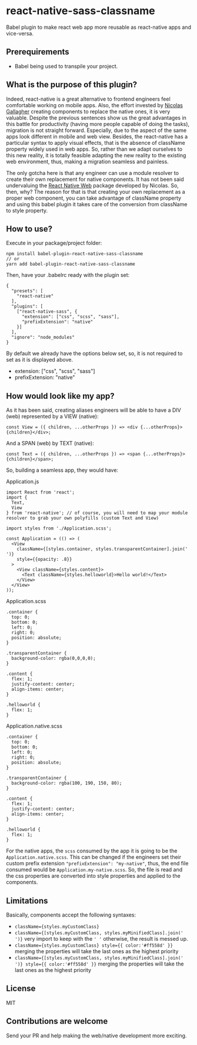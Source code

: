 # react-native-sass-classname
Babel plugin to make react web app more reusable as react-native apps and vice-versa.

## Prerequirements
- Babel being used to transpile your project.

## What is the purpose of this plugin?
Indeed, react-native is a great alternative to frontend engineers feel comfortable working on mobile apps. Also, the effort invested by [Nicolas Gallagher][necolas-url] creating components to replace the native ones, it is very valuable. Despite the previous sentences show us the great advantages in this battle for productivity (having more people capable of doing the tasks), migration is not straight forward. Especially, due to the aspect of the same apps look different in mobile and web view. Besides, the react-native has a particular syntax to apply visual effects, that is the absence of className property widely used in web apps. So, rather than we adapt ourselves to this new reality, it is totally feasible adapting the new reality to the existing web environment, thus, making a migration seamless and painless.

The only gotcha here is that any engineer can use a module resolver to create their own replacement for native components. It has not been said undervaluing the [React Native Web][react-native-web-url] package developed by Nicolas. So, then, why? The reason for that is that creating your own replacement as a proper web component, you can take advantage of className property and using this babel plugin it takes care of the conversion from className to style property.

## How to use?
Execute in your package/project folder:
```
npm install babel-plugin-react-native-sass-classname
// or
yarn add babel-plugin-react-native-sass-classname
```
Then, have your .babelrc ready with the plugin set:
```
{
  "presets": [
    "react-native"
  ],
  "plugins": [
    ["react-native-sass", {
      "extension": ["css", "scss", "sass"],
      "prefixExtension": "native"
    }]
  ],
  "ignore": "node_modules"
}
```
By default we already have the options below set, so, it is not required to set as it is displayed above.
- extension: ["css", "scss", "sass"]
- prefixExtension: "native"

## How would look like my app?
As it has been said, creating aliases engineers will be able to have a DIV (web) represented by a VIEW (native):
```
const View = ({ children, ...otherProps }) => <div {...otherProps}>{children}</div>;
```
And a SPAN (web) by TEXT (native):
```
const Text = ({ children, ...otherProps }) => <span {...otherProps}>{children}</span>;
```
So, building a seamless app, they would have:

Application.js
```
import React from 'react';
import {
  Text,
  View
} from 'react-native'; // of course, you will need to map your module resolver to grab your own polyfills (custom Text and View)

import styles from './Application.scss';

const Application = (() => (
  <View
    className={[styles.container, styles.transparentContainer].join(' ')}
    style={{opacity: .8}}
  >
    <View className={styles.content}>
      <Text className={styles.helloworld}>Hello world!</Text>
    </View>
  </View>
));
```

Application.scss
```
.container {
  top: 0;
  bottom: 0;
  left: 0;
  right: 0;
  position: absolute;
}

.transparentContainer {
  background-color: rgba(0,0,0,0);
}

.content {
  flex: 1;
  justify-content: center;
  align-items: center;
}

.helloworld {
  flex: 1;
}

```

Application.native.scss
```
.container {
  top: 0;
  bottom: 0;
  left: 0;
  right: 0;
  position: absolute;
}

.transparentContainer {
  background-color: rgba(100, 190, 150, 80);
}

.content {
  flex: 1;
  justify-content: center;
  align-items: center;
}

.helloworld {
  flex: 1;
}
```

For the native apps, the `scss` consumed by the app it is going to be the `Application.native.scss`. This can be changed if the engineers set their custom prefix extension `"prefixExtension": "my-native"`, thus, the end file consumed would be `Application.my-native.scss`. So, the file is read and the css properties are converted into style properties and applied to the components.

## Limitations
Basically, components accept the following syntaxes:
- `className={styles.myCustomClass}`
- `className={[styles.myCustomClass, styles.myMinifiedClass].join(' ')}` very import to keep with the `' '` otherwise, the result is messed up.
- `className={styles.myCustomClass} style={{ color:'#ff558d' }}` merging the properties will take the last ones as the highest priority
- `className={[styles.myCustomClass, styles.myMinifiedClass].join(' ')} style={{ color:'#ff558d' }}` merging the properties will take the last ones as the highest priority

## License
MIT

## Contributions are welcome
Send your PR and help making the web/native development more exciting.

[react-native-web-url]: https://github.com/necolas/react-native-web
[necolas-url]: https://github.com/necolas

